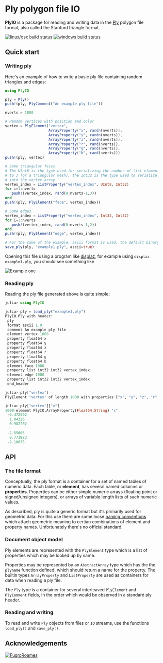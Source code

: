 # Ply polygon file IO

**PlyIO** is a package for reading and writing data in the
[Ply](http://paulbourke.net/dataformats/ply/) polygon file format, also called
the Stanford triangle format.

[![linux/osx build status](https://travis-ci.org/FugroRoames/PlyIO.jl.svg?branch=master)](https://travis-ci.org/FugroRoames/PlyIO.jl)
[![windows build status](https://ci.appveyor.com/api/projects/status/y4ycgwp4rm49wrt8?svg=true)](https://ci.appveyor.com/project/c42f/plyio-jl)

## Quick start

### Writing ply

Here's an example of how to write a basic ply file containing random triangles
and edges:

```julia
using PlyIO

ply = Ply()
push!(ply, PlyComment("An example ply file"))

nverts = 1000

# Random vertices with position and color
vertex = PlyElement("vertex",
                    ArrayProperty("x", randn(nverts)),
                    ArrayProperty("y", randn(nverts)),
                    ArrayProperty("z", randn(nverts)),
                    ArrayProperty("r", rand(nverts)),
                    ArrayProperty("g", rand(nverts)),
                    ArrayProperty("b", rand(nverts)))
push!(ply, vertex)

# Some triangular faces.
# The UInt8 is the type used for serializing the number of list elements (equal
# to 3 for a triangular mesh); the Int32 is the type used to serialize indices
# into the vertex array.
vertex_index = ListProperty("vertex_index", UInt8, Int32)
for i=1:nverts
   push!(vertex_index, rand(0:nverts-1,3))
end
push!(ply, PlyElement("face", vertex_index))

# Some edges
vertex_index = ListProperty("vertex_index", Int32, Int32)
for i=1:nverts
   push!(vertex_index, rand(0:nverts-1,2))
end
push!(ply, PlyElement("edge", vertex_index))

# For the sake of the example, ascii format is used, the default binary mode is faster.
save_ply(ply, "example1.ply", ascii=true)
```

Opening this file using a program like
[displaz](https://github.com/c42f/displaz), for example using `displaz example1.ply`,
you should see something like

![Example one](doc/example1.png)


### Reading ply

Reading the ply file generated above is quite simple:

```julia
julia> using PlyIO

julia> ply = load_ply("example1.ply")
PlyIO.Ply with header:
 ply
 format ascii 1.0
 comment An example ply file
 element vertex 1000
 property float64 x
 property float64 y
 property float64 z
 property float64 r
 property float64 g
 property float64 b
 element face 1000
 property list int32 int32 vertex_index
 element edge 1000
 property list int32 int32 vertex_index
 end_header

julia> ply["vertex"]
PlyElement "vertex" of length 1000 with properties ["x", "y", "z", "r", "g", "b"]

julia> ply["vertex"]["x"]
1000-element PlyIO.ArrayProperty{Float64,String} "x":
 -0.472592
  1.04326
 -0.982202
 ⋮
 -2.55605
  0.773923
 -2.10675
```

## API

### The file format

Conceptually, the ply format is a container for a set of named tables of numeric
data.  Each table, or **element**, has several named columns or **properties**.
Properties can be either simple numeric arrays (floating point or
signed/unsigned integers), or arrays of variable length lists of such numeric
values.

As described, ply is quite a generic format but it's primarily used for
geometric data. For this use there are some loose
[naming conventions](http://paulbourke.net/dataformats/ply/) which attach
geometric meaning to certian combinations of element and property names.
Unfortunately there's no official standard.

### Document object model

Ply elements are represented with the `PlyElement` type which is a list of
properties which may be looked up by name.

Properties may be represented by an `AbstractArray` type which has the the
`plyname` function defined, which should return a name for the property.  The
builtin types `ArrayProperty` and `ListProperty` are used as containers for data
when reading a ply file.

The `Ply` type is a container for several interleaved `PlyElement` and
`PlyComment` fields, in the order which would be observed in a standard ply
header.

### Reading and writing

To read and write `Ply` objects from files or `IO` streams, use the functions
`load_ply()` and `save_ply()`.


## Acknowledgements

[![FugroRoames](https://avatars.githubusercontent.com/FugroRoames?s=150)](https://github.com/FugroRoames)

